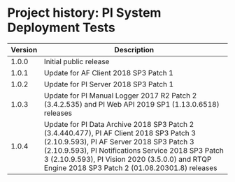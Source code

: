 # Project history: PI System Deployment Tests

| Version | Description                           |
| ------- | ------------------------------------- |
| 1.0.0   | Initial public release                |
| 1.0.1   | Update for AF Client 2018 SP3 Patch 1 |
| 1.0.2   | Update for PI Server 2018 SP3 Patch 1 |
| 1.0.3   | Update for PI Manual Logger 2017 R2 Patch 2 (3.4.2.535) and PI Web API 2019 SP1 (1.13.0.6518) releases |
| 1.0.4   | Update for PI Data Archive 2018 SP3 Patch 2 (3.4.440.477), PI AF Client 2018 SP3 Patch 3 (2.10.9.593), PI AF Server 2018 SP3 Patch 3 (2.10.9.593), PI Notifications Service 2018 SP3 Patch 3 (2.10.9.593), PI Vision 2020 (3.5.0.0) and RTQP Engine 2018 SP3 Patch 2 (01.08.20301.8) releases
